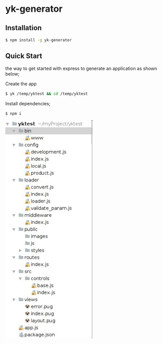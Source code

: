 # yk-generator


## Installation

```sh
$ npm install -g yk-generator
```

## Quick Start
the way to get started with express to generate an application as shown below;

Create the app

```bash
$ yk /temp/yktest && cd /temp/yktest
```
Install dependencies;

```bash
$ npm i
```

![Image text](./docs/yk.jpg)



